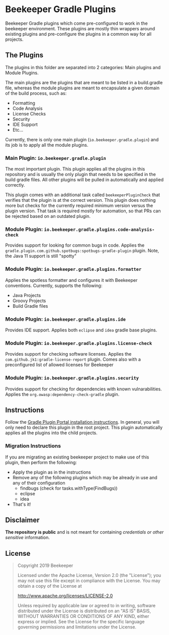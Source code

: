 # Beekeeper Gradle Plugins

Beekeeper Gradle plugins which come pre-configured to work in the beekeeper environment.
These plugins are mostly thin wrappers around existing plugins and pre-configure the
plugins in a common way for all projects.


## The Plugins

The plugins in this folder are separated into 2 categories: Main plugins and Module Plugins.

The main plugins are the plugins that are meant to be listed in a build.gradle file, whereas
the module plugins are meant to encapsulate a given domain of the build process, such as:

   * Formatting
   * Code Analysis
   * License Checks
   * Security
   * IDE Support
   * Etc...

Currently, there is only one main plugin (`io.beekeeper.gradle.plugin`) and its job
is to apply all the module plugins.

### Main Plugin: `io.beekeeper.gradle.plugin`

The most important plugin. This plugin applies all the plugins in this repository and is
usually the only plugin that needs to be specified in the build gradle files. All other plugins
will be pulled in automatically and applied correctly.

This plugin comes with an additional task called `beekeeperPluginCheck` that verifies
that the plugin is at the correct version. This plugin does nothing more but checks for the currently
required minimum version versus the plugin version. That task is required mostly for automation, so that
PRs can be rejected based on an outdated plugin.

### Module Plugin: `io.beekeeper.gradle.plugins.code-analysis-check`

Provides support for looking for common bugs in code. Applies the `gradle.plugin.com.github.spotbugs:spotbugs-gradle-plugin` plugin.
Note, the Java 11 support is still "spotty"

### Module Plugin: `io.beekeeper.gradle.plugins.formatter`

Applies the spotless formatter and configures it with Beekeeper conventions. Currently, supports the following:

   * Java Projects
   * Groovy Projects
   * Build Gradle files

### Module Plugin: `io.beekeeper.gradle.plugins.ide`

Provides IDE support. Applies both `eclipse` and `idea` gradle base plugins.

### Module Plugin: `io.beekeeper.gradle.plugins.license-check`

Provides support for checking software licenses. Applies the `com.github.jk1:gradle-license-report` plugin.
Comes also with a preconfigured list of allowed licenses for Beekeeper

### Module Plugin: `io.beekeeper.gradle.plugins.security`

Provides support for checking for dependencies with known vulnarabilities.
Applies the `org.owasp:dependency-check-gradle` plugin.


## Instructions

Follow the [Gradle Plugin Portal installation instructions](https://plugins.gradle.org/plugin/io.beekeeper.gradle.plugin). In general,
you will only need to declare this plugin in the root project. This plugin automatically applies all the plugins into
the child projects.

### Migration Instructions
If you are migrating an existing beekeeper project to make use of this plugin, then perform the following:

   * Apply the plugin as in the instructions
   * Remove any of the following plugins which may be already in use and any of their configuration
      * findbugs (check for tasks.withType(FindBugs))
      * eclipse
      * idea
   * That's it!

## Disclaimer

**The repository is public** and is not meant for containing _credentials or other sensitive_ information.

## License
> Copyright 2019 Beekeeper
>
>Licensed under the Apache License, Version 2.0 (the "License");
>you may not use this file except in compliance with the License.
>You may obtain a copy of the License at
>
>   http://www.apache.org/licenses/LICENSE-2.0
>
>Unless required by applicable law or agreed to in writing, software
>distributed under the License is distributed on an "AS IS" BASIS,
>WITHOUT WARRANTIES OR CONDITIONS OF ANY KIND, either express or implied.
>See the License for the specific language governing permissions and
>limitations under the License.
